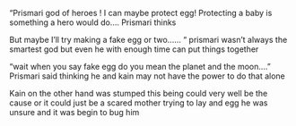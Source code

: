 “Prismari god of heroes ! I can maybe protect egg! Protecting a baby is something a hero would do.... Prismari thinks 

But maybe I’ll try making a fake egg or two...... “ prismari wasn’t always the smartest god but even he with enough time can put things together 

“wait when you say fake egg do you mean the planet and the moon....” Prismari said thinking he and kain may not have the power to do that alone 

Kain on the other hand was stumped this being could very well be the cause or it could just be a scared mother trying to lay and egg he was unsure and it was begin to bug him